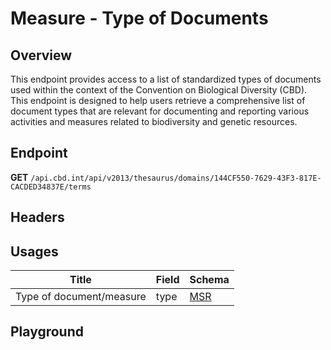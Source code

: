 <script setup>
import "@/style.css"
import SwaggerUI from "@/swagger/view/SwaggerUI.vue"
import swaggerJson from "@/swagger/json/thesaurus/measure/type-of-documents.json";

const swaggerSpecs = [
  { json:swaggerJson, protected: false },
]
</script>

# Measure - Type of Documents

## Overview

This endpoint provides access to a list of standardized types of documents used within the context of the Convention on Biological Diversity (CBD). This endpoint is designed to help users retrieve a comprehensive list of document types that are relevant for documenting and reporting various activities and measures related to biodiversity and genetic resources.


## Endpoint

**GET** `/api.cbd.int/api/v2013/thesaurus/domains/144CF550-7629-43F3-817E-CACDED34837E/terms`

## Headers
<!--@include: @/../components/common/header/accept.md-->

## Usages

| Title            | Field   | Schema                    |
| ---------------- | ------ | ------------------------------ |
| Type of document/measure   | type | <a href="/msr/schema">MSR</a>  |

## Playground

<SwaggerUI :swaggerSpecs="swaggerSpecs" />